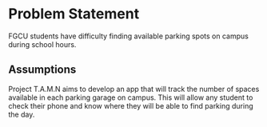 # Problem Statement
FGCU students have difficulty finding available parking spots on campus during school hours. 

## Assumptions

Project T.A.M.N aims to develop 
an app that will track the number of spaces available in each parking garage on campus. This will allow any student to check
their phone and know where they will be able to find parking during the day.

